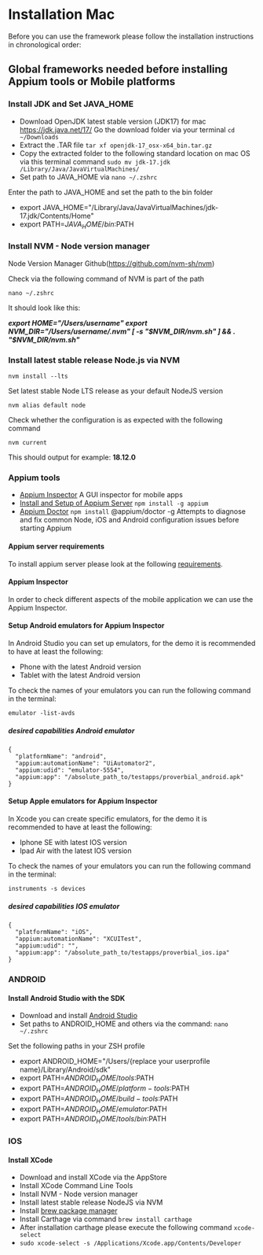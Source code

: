 # Installation Mac

Before you can use the framework please follow the installation instructions in chronological order:

## Global frameworks needed before installing Appium tools or Mobile platforms

### Install JDK and Set JAVA_HOME

- Download OpenJDK latest stable version (JDK17) for mac https://jdk.java.net/17/
  Go the download folder via your terminal
  ``` cd ~/Downloads ```
- Extract the .TAR file
  ``` tar xf openjdk-17_osx-x64_bin.tar.gz ```
- Copy the extracted folder to the following standard location on mac OS via this terminal command
  ``` sudo mv jdk-17.jdk /Library/Java/JavaVirtualMachines/ ```
- Set path to JAVA_HOME via
  ``` nano ~/.zshrc ```

Enter the path to JAVA_HOME and set the path to the bin folder

- export JAVA_HOME="/Library/Java/JavaVirtualMachines/jdk-17.jdk/Contents/Home"
- export PATH=$JAVA_HOME/bin:$PATH

### Install NVM - Node version manager

Node Version Manager Github(https://github.com/nvm-sh/nvm)

Check via the following command of NVM is part of the path

``` nano ~/.zshrc ```

It should look like this:

***export HOME="/Users/username"
export NVM_DIR="/Users/username/.nvm"
[ -s "$NVM_DIR/nvm.sh" ] && . "$NVM_DIR/nvm.sh"***

### Install latest stable release Node.js via NVM

``` nvm install --lts ```

Set latest stable Node LTS release as your default NodeJS version

``` nvm alias default node ```

Check whether the configuration is as expected with the following command

``` nvm current ```

This should output for example: **18.12.0**

### Appium tools

- [Appium Inspector](https://github.com/appium/appium-inspector) A GUI inspector for mobile apps
- [Install and Setup of Appium Server](https://dpgraham.github.io/appium-docs/setup/running-on-windows/) ``` npm install -g appium ```
- [Appium Doctor](https://github.com/appium/appium/tree/master/packages/doctor) ``` npm install ``` @appium/doctor -g
  Attempts to diagnose and fix common Node, iOS and Android configuration issues before starting Appium

#### Appium server requirements

To install appium server please look at the following [requirements](https://appium.io/docs/en/2.0/intro/requirements/).

#### Appium Inspector

In order to check different aspects of the mobile application we can use the Appium Inspector.

#### Setup Android emulators for Appium Inspector

In Android Studio you can set up emulators, for the demo it is recommended to have at least the following:

- Phone with the latest Android version
- Tablet with the latest Android version

To check the names of your emulators you can run the following command in the terminal:

``` emulator -list-avds ```

##### desired capabilities Android emulator

````
{
  "platformName": "android",
  "appium:automationName": "UiAutomator2",
  "appium:udid": "emulator-5554",
  "appium:app": "/absolute_path_to/testapps/proverbial_android.apk"
}
````

#### Setup Apple emulators for Appium Inspector

In Xcode you can create specific emulators, for the demo it is recommended to have at least the following:

* Iphone SE with latest IOS version
* Ipad Air with the latest IOS version

To check the names of your emulators you can run the following command in the terminal:

``` instruments -s devices ```

##### desired capabilities IOS emulator

````
{
  "platformName": "iOS",
  "appium:automationName": "XCUITest",
  "appium:udid": "",
  "appium:app": "/absolute_path_to/testapps/proverbial_ios.ipa"
}
````

### ANDROID

#### Install Android Studio with the SDK

- Download and install [Android Studio](https://developer.android.com/studio)
- Set paths to ANDROID_HOME and others via the command:  ``` nano ~/.zshrc ```

Set the following paths in your ZSH profile

- export ANDROID_HOME="/Users/{replace your userprofile name}/Library/Android/sdk"
- export PATH=$ANDROID_HOME/tools:$PATH
- export PATH=$ANDROID_HOME/platform-tools:$PATH
- export PATH=$ANDROID_HOME/build-tools:$PATH
- export PATH=$ANDROID_HOME/emulator:$PATH
- export PATH=$ANDROID_HOME/tools/bin:$PATH

### IOS

#### Install XCode

- Download and install XCode via the AppStore
- Install XCode Command Line Tools
- Install NVM - Node version manager
- Install latest stable release NodeJS via NVM
- Install [brew package manager](https://brew.sh/index_nl)
- Install Carthage via command ``` brew install carthage ```
- After installation carthage please execute the following command ```xcode-select```
- ```sudo xcode-select -s /Applications/Xcode.app/Contents/Developer```

